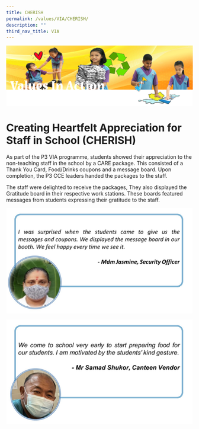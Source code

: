 ```yaml
---
title: CHERISH
permalink: /values/VIA/CHERISH/
description: ""
third_nav_title: VIA
---
```

![](/images/Valuesbanner.png)
# Creating Heartfelt Appreciation for Staff in School (CHERISH)

As part of the P3 VIA programme, students showed their appreciation to the non-teaching staff in the school by a CARE package. This consisted of a Thank You Card, Food/Drinks coupons and a message board. Upon completion, the P3 CCE leaders handed the packages to the staff.

The staff were delighted to receive the packages, They also displayed the Gratitude board in their respective work stations. These boards featured messages from students expressing their gratitude to the staff.

![](/images/VIA%20key%20programmes/Cherish%201.jpg)

![](/images/VIA%20key%20programmes/Cherish%202.jpg)